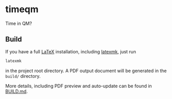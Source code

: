 # timeqm
Time in QM?

## Build
If you have a full [LaTeX](https://www.latex-project.org/) installation,
including [latexmk](https://www.ctan.org/pkg/latexmk/),
just run
```bash
latexmk
```
in the project root directory.
A PDF output document will be generated in the `build/` directory.

More details, including PDF preview and auto-update can be found in [BUILD.md](BUILD.md).
